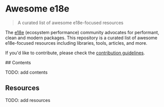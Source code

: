 # Awesome e18e

> A curated list of awesome e18e-focused resources

The [e18e](https://e18e.dev) (ecosystem performance) community advocates for performant, clean and modern packages. This repository is a curated list of awesome e18e-focused resources including libraries, tools, articles, and more.

If you'd like to contribute, please check the [contribution guidelines](CONTRIBUTING.md).

## Contents

TODO: add contents

## Resources

TODO: add resources
